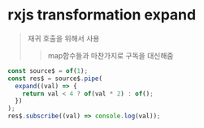 # rxjs transformation expand

> 재귀 호출을 위해서 사용
>
> > map함수들과 마찬가지로 구독을 대신해줌

```js
const source$ = of(1);
const res$ = source$.pipe(
  expand((val) => {
    return val < 4 ? of(val * 2) : of();
  })
);
res$.subscribe((val) => console.log(val));
```
